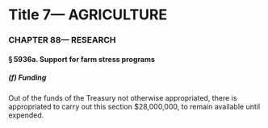 
# Title 7— AGRICULTURE
### CHAPTER 88— RESEARCH
#### § 5936a. Support for farm stress programs
##### (f) Funding

Out of the funds of the Treasury not otherwise appropriated, there is appropriated to carry out this section $28,000,000, to remain available until expended.
